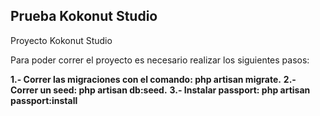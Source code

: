

## Prueba Kokonut Studio

Proyecto Kokonut Studio

Para poder correr el proyecto es necesario realizar los siguientes pasos:

**1.- Correr las migraciones con el comando: php artisan migrate.**
**2.- Correr un seed: php artisan db:seed.**
**3.- Instalar passport: php artisan passport:install**

